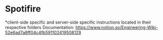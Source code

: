 # Spotifire

*client-side specific and server-side specific instructions located in their respective folders
Documentation: https://www.notion.so/Engineering-Wiki-52e6ad7a8ff04c4fb591102419508129